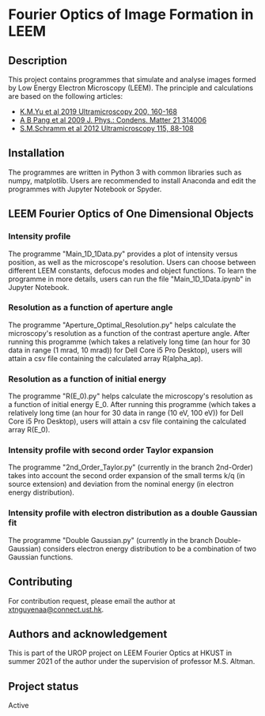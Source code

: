 
# Fourier Optics of Image Formation in LEEM

## Description
This project contains programmes that simulate and analyse images formed by Low Energy Electron Microscopy (LEEM). The principle and calculations are based on the following articles: 
* [K.M.Yu et al 2019 Ultramicroscopy 200, 160-168](https://doi.org/10.1016/j.ultramic.2019.01.015)
* [A B Pang et al 2009 J. Phys.: Condens. Matter 21 314006](https://doi.org/10.1088/0953-8984/21/31/314006)
* [S.M.Schramm et al 2012 Ultramicroscopy 115, 88-108](https://doi.org/10.1016/j.ultramic.2011.11.005)


## Installation
The programmes are written in Python 3 with common libraries such as numpy, matplotlib. Users are recommended to install Anaconda and edit the programmes with Jupyter Notebook or Spyder.

## LEEM Fourier Optics of One Dimensional Objects
### Intensity profile
The programme "Main_1D_1Data.py" provides a plot of intensity versus position, as well as the microscope's resolution. Users can choose between different LEEM constants, defocus modes and object functions. To learn the programme in more details, users can run the file "Main_1D_1Data.ipynb" in Jupyter Notebook.

### Resolution as a function of aperture angle
The programme "Aperture_Optimal_Resolution.py" helps calculate the microscopy's resolution as a function of the contrast aperture angle. After running this programme (which takes a relatively long time (an hour for 30 data in range (1 mrad, 10 mrad)) for Dell Core i5 Pro Desktop), users will attain a csv file containing the calculated array R(alpha_ap).

### Resolution as a function of initial energy
The programme "R(E_0).py" helps calculate the microscopy's resolution as a function of initial energy E_0. After running this programme (which takes a relatively long time (an hour for 30 data in range (10 eV, 100 eV)) for Dell Core i5 Pro Desktop), users will attain a csv file containing the calculated array R(E_0).

### Intensity profile with second order Taylor expansion
The programme "2nd_Order_Taylor.py" (currently in the branch 2nd-Order) takes into account the second order expansion of the small terms k/q (in source extension) and deviation from the nominal energy (in electron energy distribution).

### Intensity profile with electron distribution as a double Gaussian fit
The programme "Double Gaussian.py" (currently in the branch Double-Gaussian) considers electron energy distribution to be a combination of two Gaussian functions.

## Contributing
For contribution request, please email the author at xtnguyenaa@connect.ust.hk.

## Authors and acknowledgement
This is part of the UROP project on LEEM Fourier Optics at HKUST in summer 2021 of the author under the supervision of professor M.S. Altman. 

## Project status
Active
